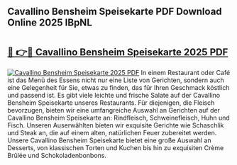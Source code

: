 ## Cavallino Bensheim Speisekarte PDF Download Online 2025 IBpNL

# <h2><a href="http://gce296.nevu.top/?p=Cavallino+Bensheim+Speisekarte">🔗 👉🔴 Cavallino Bensheim Speisekarte 2025 PDF</a></h2>

[![Cavallino Bensheim Speisekarte 2025 PDF](https://i.imgur.com/dBaPXMq.png)](http://gce296.nevu.top/?p=Cavallino+Bensheim+Speisekarte)
In einem Restaurant oder Café ist das Menü des Essens nicht nur eine Liste von Gerichten, sondern auch eine Gelegenheit für Sie, etwas zu finden, das für Ihren Geschmack köstlich und passend ist. Es gibt viele leichte und frische Salate auf der Cavallino Bensheim Speisekarte unseres Restaurants. Für diejenigen, die Fleisch bevorzugen, bieten wir eine umfangreiche Auswahl an Gerichten auf der Cavallino Bensheim Speisekarte an: Rindfleisch, Schweinefleisch, Huhn und Fisch. Unseren Auserwählten bieten wir exquisite Gerichte wie Schaschlik und Steak an, die auf einem alten, natürlichen Feuer zubereitet werden. Unsere Cavallino Bensheim Speisekarte bietet eine große Auswahl an Desserts, von klassischen Torten und Kuchen bis hin zu exquisiten Crème Brûlée und Schokoladenbonbons.
